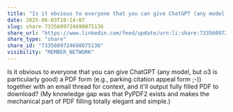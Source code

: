 ```yaml
---
title: "Is it obvious to everyone that you can give ChatGPT (any model, but o3 is…"
date: 2025-06-03T10:14:07
slug: share-7335609724698075136
share_url: "https://www.linkedin.com/feed/update/urn:li:share:7335609724698075136"
share_type: "share"
share_id: "7335609724698075136"
visibility: "MEMBER_NETWORK"
---
```


Is it obvious to everyone that you can give ChatGPT (any model, but o3 is particularly good) a PDF form (e.g., parking citation appeal form ;-)) together with an email thread for context, and it'll output fully filled PDF to download? (My knowledge gap was that PyPDF2 exists and makes the mechanical part of PDF filling totally elegant and simple.)
